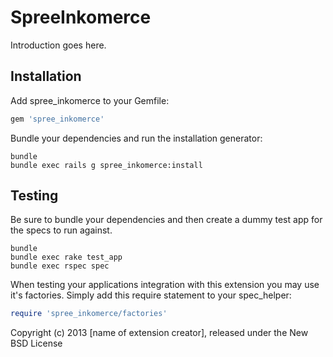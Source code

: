 SpreeInkomerce
==============

Introduction goes here.

Installation
------------

Add spree_inkomerce to your Gemfile:

```ruby
gem 'spree_inkomerce'
```

Bundle your dependencies and run the installation generator:

```shell
bundle
bundle exec rails g spree_inkomerce:install
```

Testing
-------

Be sure to bundle your dependencies and then create a dummy test app for the specs to run against.

```shell
bundle
bundle exec rake test_app
bundle exec rspec spec
```

When testing your applications integration with this extension you may use it's factories.
Simply add this require statement to your spec_helper:

```ruby
require 'spree_inkomerce/factories'
```

Copyright (c) 2013 [name of extension creator], released under the New BSD License
